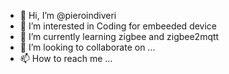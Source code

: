 - 👋 Hi, I’m @pieroindiveri
- 👀 I’m interested in Coding for embeeded device
- 🌱 I’m currently learning zigbee and zigbee2mqtt
- 💞️ I’m looking to collaborate on ...
- 📫 How to reach me ...

<!---
pieroindiveri/pieroindiveri is a ✨ special ✨ repository because its `README.md` (this file) appears on your GitHub profile.
You can click the Preview link to take a look at your changes.
--->
